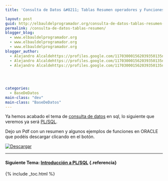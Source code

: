 ```yaml
---
title: 'Consulta de Datos &#8211; Tablas Resumen operadores y Funciones Oracle'

layout: post
guid: http://elbauldelprogramador.org/consulta-de-datos-tablas-resumen-operadores-y-funciones-oracle/
permalink: /consulta-de-datos-tablas-resumen/
blogger_blog:
  - www.elbauldelprogramador.org
  - www.elbauldelprogramador.org
  - www.elbauldelprogramador.org
blogger_author:
  - Alejandro Alcaldehttps://profiles.google.com/117030001562039350135noreply@blogger.com
  - Alejandro Alcaldehttps://profiles.google.com/117030001562039350135noreply@blogger.com
  - Alejandro Alcaldehttps://profiles.google.com/117030001562039350135noreply@blogger.com

  
  
  
categories:
  - BaseDeDatos
main-class: "dev"
main-class: "BaseDeDatos"
---
```

<div class="icosql">
</div>

Ya hemos acabado el tema de [consulta de datos][1] en sql, lo siguiente que veremos ya será [PL/SQL][2].

Dejo un Pdf con un resumen y algunos ejemplos de funciones en ORACLE que podéis descargar clicando en el botón.

[![Descargar][3]][4]

* * *

#### Siguiente Tema: [Introducción a PL/SQL][2] {.referencia}



 [1]: http://bashyc.blogspot.com/p/bases-de-datos.html
 [2]: https://elbauldelprogramador.com/introduccion-plsql/
 [3]: https://lh4.ggpht.com/_IlK2pNFFgGM/TTGW5XRJ6FI/AAAAAAAAAQU/7AeQSIC57tM/descargar.gif
 [4]: http://mueblesbari.es/CosasBlog/SOLOTABLAS.pdf

{% include _toc.html %}
